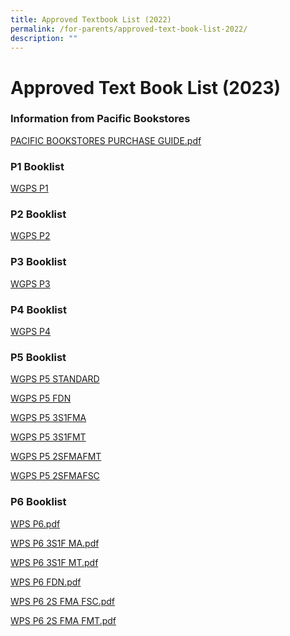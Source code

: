 ```yaml
---
title: Approved Textbook List (2022)
permalink: /for-parents/approved-text-book-list-2022/
description: ""
---
```

# **Approved Text Book List (2023)**

### Information from Pacific Bookstores

[PACIFIC BOOKSTORES PURCHASE GUIDE.pdf](/files/PACIFIC%20BOOKSTORES%20PURCHASE%20GUIDE.pdf)

### P1 Booklist  

[WGPS P1](/files/Approved%20Text%20Book%20List%20(2023)/P1.pdf)
  
### P2 Booklist

[WGPS P2](/files/Approved%20Text%20Book%20List%20(2023)/P2.pdf)

  ### P3 Booklist

[WGPS P3](/files/Approved%20Text%20Book%20List%20(2023)/P3.pdf)

### P4 Booklist

[WGPS P4](/files/Approved%20Text%20Book%20List%20(2023)/P4.pdf)

### P5 Booklist

[WGPS P5 STANDARD](/files/Approved%20Text%20Book%20List%20(2023)/P5%20STANDARD.pdf)

[WGPS P5 FDN](/files/Approved%20Text%20Book%20List%20(2023)/P5%20FDN.pdf)

[WGPS P5 3S1FMA](/files/Approved%20Text%20Book%20List%20(2023)/P5%203S1FMA.pdf)

[WGPS P5 3S1FMT](/files/Approved%20Text%20Book%20List%20(2023)/P5%203S1FMT.pdf)

[WGPS P5 2SFMAFMT](/files/Approved%20Text%20Book%20List%20(2023)/P5%202SFMAFMT.pdf)

[WGPS P5 2SFMAFSC](/files/Approved%20Text%20Book%20List%20(2023)/P5%202SFMAFSC.pdf)
  

### P6 Booklist
  
[WPS P6.pdf](/files/WPS%20P6.pdf)
  
[WPS P6 3S1F MA.pdf](/files/WPS%20P6%203S1F%20MA.pdf)  
  
[WPS P6 3S1F MT.pdf](/files/WPS%20P6%203S1F%20MT.pdf) 
  
[WPS P6 FDN.pdf](/files/WPS%20P6%20FDN.pdf)  

[WPS P6 2S FMA FSC.pdf](/files/WPS%20P6%202S%20FMA%20FSC.pdf)
  
[WPS P6 2S FMA FMT.pdf](/files/WPS%20P6%202S%20FMA%20FMT.pdf)